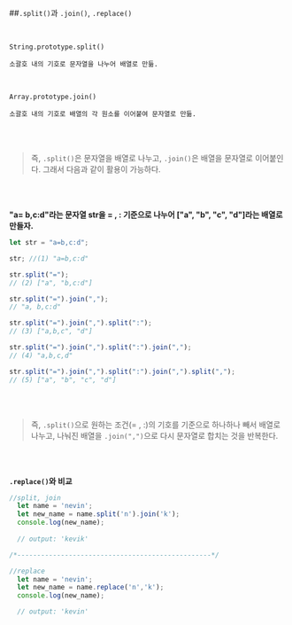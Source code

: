##`.split()`과 `.join()`, `.replace()`

<br/>

`String.prototype.split()`
    
    소괄호 내의 기호로 문자열을 나누어 배열로 만듦.

<br/>

`Array.prototype.join()`

    소괄호 내의 기호로 배열의 각 원소를 이어붙여 문자열로 만듦.

<br/>
<br/>

> 즉, `.split()`은 문자열을 배열로 나누고, `.join()`은 배열을 문자열로 이어붙인다. 그래서 다음과 같이 활용이 가능하다.

<br/>
<br/>

**"a= b,c:d"라는 문자열 str을 = , : 기준으로 나누어 ["a", "b", "c", "d"]라는 배열로 만들자.**

```javascript
let str = "a=b,c:d";

str; //(1) "a=b,c:d"

str.split("=");
// (2) ["a", "b,c:d"]

str.split("=").join(",");
// "a, b,c:d"

str.split("=").join(",").split(":");
// (3) ["a,b,c", "d"]

str.split("=").join(",").split(":").join(",");
// (4) "a,b,c,d"

str.split("=").join(",").split(":").join(",").split(",");
// (5) ["a", "b", "c", "d"]
```

<br/>
<br/>

> 즉, `.split()`으로 원하는 조건(= , :)의 기호를 기준으로 하나하나 빼서 배열로 나누고, 나눠진 배열을 `.join(",")`으로 다시 문자열로 합치는 것을 반복한다.

<br/>
<br/>

**`.replace()`와 비교**
```javascript
//split, join
  let name = 'nevin';
  let new_name = name.split('n').join('k');
  console.log(new_name);
  
  // output: 'kevik'

/*-------------------------------------------------*/

//replace
  let name = 'nevin';
  let new_name = name.replace('n','k');
  console.log(new_name);

  // output: 'kevin'

```
<br/>
<br/>
<br/>